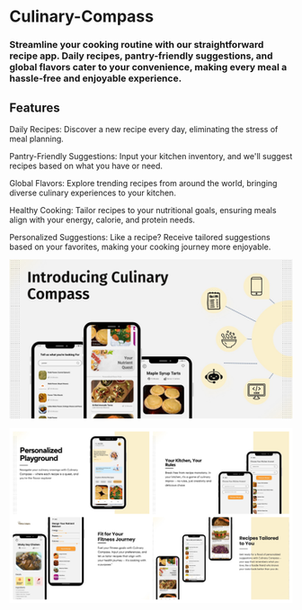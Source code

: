 # Culinary-Compass

### Streamline your cooking routine with our straightforward recipe app. Daily recipes, pantry-friendly suggestions, and global flavors cater to your convenience, making every meal a hassle-free and enjoyable experience.

## Features
Daily Recipes: Discover a new recipe every day, eliminating the stress of meal planning.

Pantry-Friendly Suggestions: Input your kitchen inventory, and we'll suggest recipes based on what you have or need.

Global Flavors: Explore trending recipes from around the world, bringing diverse culinary experiences to your kitchen.

Healthy Cooking: Tailor recipes to your nutritional goals, ensuring meals align with your energy, calorie, and protein needs.

Personalized Suggestions: Like a recipe? Receive tailored suggestions based on your favorites, making your cooking journey more enjoyable.

![AppDemo](https://github.com/Archit381/Culinary-Compass/blob/main/Assets/ppt_pics/Slide3.jpg)


![images](https://github.com/Archit381/Culinary-Compass/blob/main/Assets/ppt_pics/culinary.png)
